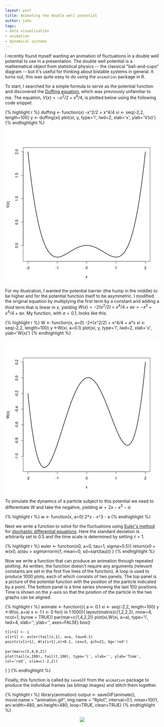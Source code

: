 ```yaml
---
layout: post
title: Animating the double well potential
author: john
tags:
- data visualization
- animation
- dynamical systems
---
```


I recently found myself wanting an animation of fluctuations in a double well potential to use in a presentation. The double well potential is a mathematical object from statistical physics -- the classical "ball-and-cups" diagram -- but it's useful for thinking about bistable systems in general. It turns out, this was quite easy to do using the `animation` package in R.

To start, I searched for a simple formula to serve as the potential function and discovered the [Duffing equation](http://physics.ucsc.edu/~peter/115/duffing.pdf), which was previously unfamiliar to me. The equation, $V(x) = -x^2/2 + x^4/4$, is plotted below using the following code snippet.


{% highlight r %}
duffing <- function(x) -x^2/2 + x^4/4
xi <- seq(-2,2, length=100)
y <- duffing(xi)
plot(xi, y, type='l', lwd=2, xlab='x', ylab='V(x)')
{% endhighlight %}

<img src="/../figs/2015-2-13-double-well/duffing.png" title="center" alt="center" style="display: block; margin: auto;" />

For my illustration, I wanted the potential barrier (the hump in the middle) to be higher and for the potential function itself to be asymmetric. I modified the original equation by multiplying the first term by a constant and adding a third term that is linear in $x$, yielding $W(x) = -2(x^2/2) + x^4/4 + ax = - x^2 + x^4/4 + ax$. My function, with $a=0.1$, looks like this.


{% highlight r %}
W <- function(x, a=0) -2*(x^2/2) + x^4/4 + a*x
xi <- seq(-2,2, length=100)
y <-W(xi, a=0.1)
plot(xi, y, type='l', lwd=2, xlab='x', ylab='W(x)')
{% endhighlight %}

<img src="/../figs/2015-2-13-double-well/potential.png" title="center" alt="center" style="display: block; margin: auto;" />

To simulate the dynamics of a particle subject to this potential we need to differentiate $W$ and take the negative, yielding $w = 2x - x^3 -a$.


{% highlight r %}
w <- function(x, a=0) 2*x - x^3 - a
{% endhighlight %}

Next we write a function to solve for the fluctuations using [Euler's method](http://en.wikipedia.org/wiki/Euler%E2%80%93Maruyama_method) for [stochastic differential equations](http://en.wikipedia.org/wiki/Stochastic_differential_equation). Here the standard deviation is arbitrarily set to 0.5 and the time scale is determined by setting $\tau=1$.


{% highlight r %}
euler <- function(x0, a=0, tau=1, sigma=0.5){
  return(x0 + w(x0, a)*tau + sigma*rnorm(1, mean=0, sd=sqrt(tau)))
}
{% endhighlight %}

Now we write a function that can produce an animation through repeated plotting. As written, the function doesn't require any arguments (relevant constants are set in the first five lines of the function). A loop is used to produce 1000 plots, each of which consists of two panels. The top panel is a picture of the potential function with the position of the particle indicated by a point. The bottom panel is a time series showing the last 100 positions. Time is shown on the $y$-axis so that the position of the particle in the two graphs can be aligned.


{% highlight r %}
animate <- function(){
  a <- 0.1
  xi <- seq(-2,2, length=100)
  y <-W(xi, a=a)
  x <- 1
  t <- 0
  for(i in 1:1000){
    layout(matrix(c(1,2,2,2), nrow=4, ncol=1, byrow = TRUE))
    par(mar=c(1,4,2,2))
    plot(xi,W(xi, a=a), type='l', lwd=4, xlab='', ylab='', axes=FALSE)
    box()
    
    t[i+1] <- i
    x[i+1] <- euler(tail(x,1), a=a, tau=0.1)
    points(x[i+1], W(x[i+1],a)+0.1, cex=3, pch=21, bg='red')
    
    par(mar=c(5,4,0,2))
    plot(tail(x,100), tail(t,100), type='l', xlab='', ylab='Time', col='red', xlim=c(-2,2))
  }
}
{% endhighlight %}

Finally, this function is called by `saveGIF` from the `animation` package to produce the individual frames (as bitmap images) and stitch them together.


{% highlight r %}
library(animation)
output <- saveGIF(animate(), movie.name = "animation.gif", img.name = "Rplot", interval=0.1, nmax=1001, ani.width=480, ani.height=480, loop=TRUE, clean=TRUE)
{% endhighlight %}

<center> <img src="/../figs/2015-2-13-double-well/animation.gif"> </img> </center>
